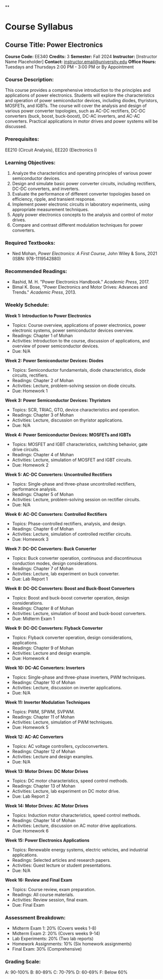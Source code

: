 **
# Course Syllabus
## Course Title: Power Electronics
**Course Code:** EE340
**Credits:** 3
**Semester:** Fall 2024
**Instructor:** [Instructor Name Placeholder]
**Contact:** instructor.email@university.edu
**Office Hours:** Tuesdays and Thursdays 2:00 PM - 3:00 PM or By Appointment

### Course Description:
This course provides a comprehensive introduction to the principles and applications of power electronics. Students will explore the characteristics and operation of power semiconductor devices, including diodes, thyristors, MOSFETs, and IGBTs. The course will cover the analysis and design of various power converter topologies, such as AC-DC rectifiers, DC-DC converters (buck, boost, buck-boost), DC-AC inverters, and AC-AC converters. Practical applications in motor drives and power systems will be discussed.

### Prerequisites:
EE210 (Circuit Analysis), EE220 (Electronics I)

### Learning Objectives:
1.  Analyze the characteristics and operating principles of various power semiconductor devices.
2.  Design and simulate basic power converter circuits, including rectifiers, DC-DC converters, and inverters.
3.  Evaluate the performance of different converter topologies based on efficiency, ripple, and transient response.
4.  Implement power electronic circuits in laboratory experiments, using appropriate measurement techniques.
5.  Apply power electronics concepts to the analysis and control of motor drives.
6.  Compare and contrast different modulation techniques for power converters.

### Required Textbooks:
- Ned Mohan, *Power Electronics: A First Course*, John Wiley & Sons, 2021 (ISBN: 978-1119542880)

### Recommended Readings:
- Rashid, M. H. "Power Electronics Handbook." *Academic Press*, 2017.
- Bimal K. Bose, "Power Electronics and Motor Drives: Advances and Trends." *Academic Press*, 2013.

### Weekly Schedule:
**Week 1: Introduction to Power Electronics**
- Topics: Course overview, applications of power electronics, power electronic systems, power semiconductor devices overview.
- Readings: Chapter 1 of Mohan
- Activities: Introduction to the course, discussion of applications, and overview of power semiconductor devices.
- Due: N/A

**Week 2: Power Semiconductor Devices: Diodes**
- Topics: Semiconductor fundamentals, diode characteristics, diode circuits, rectifiers.
- Readings: Chapter 2 of Mohan
- Activities: Lecture, problem-solving session on diode circuits.
- Due: Homework 1

**Week 3: Power Semiconductor Devices: Thyristors**
- Topics: SCR, TRIAC, GTO, device characteristics and operation.
- Readings: Chapter 3 of Mohan
- Activities: Lecture, discussion on thyristor applications.
- Due: N/A

**Week 4: Power Semiconductor Devices: MOSFETs and IGBTs**
- Topics: MOSFET and IGBT characteristics, switching behavior, gate drive circuits.
- Readings: Chapter 4 of Mohan
- Activities: Lecture, simulation of MOSFET and IGBT circuits.
- Due: Homework 2

**Week 5: AC-DC Converters: Uncontrolled Rectifiers**
- Topics: Single-phase and three-phase uncontrolled rectifiers, performance analysis.
- Readings: Chapter 5 of Mohan
- Activities: Lecture, problem-solving session on rectifier circuits.
- Due: N/A

**Week 6: AC-DC Converters: Controlled Rectifiers**
- Topics: Phase-controlled rectifiers, analysis, and design.
- Readings: Chapter 6 of Mohan
- Activities: Lecture, simulation of controlled rectifier circuits.
- Due: Homework 3

**Week 7: DC-DC Converters: Buck Converter**
- Topics: Buck converter operation, continuous and discontinuous conduction modes, design considerations.
- Readings: Chapter 7 of Mohan
- Activities: Lecture, lab experiment on buck converter.
- Due: Lab Report 1

**Week 8: DC-DC Converters: Boost and Buck-Boost Converters**
- Topics: Boost and buck-boost converter operation, design considerations.
- Readings: Chapter 8 of Mohan
- Activities: Lecture, simulation of boost and buck-boost converters.
- Due: Midterm Exam 1

**Week 9: DC-DC Converters: Flyback Converter**
- Topics: Flyback converter operation, design considerations, applications.
- Readings: Chapter 9 of Mohan
- Activities: Lecture and design example.
- Due: Homework 4

**Week 10: DC-AC Converters: Inverters**
- Topics: Single-phase and three-phase inverters, PWM techniques.
- Readings: Chapter 10 of Mohan
- Activities: Lecture, discussion on inverter applications.
- Due: N/A

**Week 11: Inverter Modulation Techniques**
- Topics: PWM, SPWM, SVPWM.
- Readings: Chapter 11 of Mohan
- Activities: Lecture, simulation of PWM techniques.
- Due: Homework 5

**Week 12: AC-AC Converters**
- Topics: AC voltage controllers, cycloconverters.
- Readings: Chapter 12 of Mohan
- Activities: Lecture and design examples.
- Due: N/A

**Week 13: Motor Drives: DC Motor Drives**
- Topics: DC motor characteristics, speed control methods.
- Readings: Chapter 13 of Mohan
- Activities: Lecture, lab experiment on DC motor drive.
- Due: Lab Report 2

**Week 14: Motor Drives: AC Motor Drives**
- Topics: Induction motor characteristics, speed control methods.
- Readings: Chapter 14 of Mohan
- Activities: Lecture, discussion on AC motor drive applications.
- Due: Homework 6

**Week 15: Power Electronics Applications**
- Topics: Renewable energy systems, electric vehicles, and industrial applications.
- Readings: Selected articles and research papers.
- Activities: Guest lecture or student presentations.
- Due: N/A

**Week 16: Review and Final Exam**
- Topics: Course review, exam preparation.
- Readings: All course materials.
- Activities: Review session, final exam.
- Due: Final Exam

### Assessment Breakdown:
-   Midterm Exam 1: 20% (Covers weeks 1-8)
-   Midterm Exam 2: 20% (Covers weeks 9-14)
-   Lab Experiments: 20% (Two lab reports)
-   Homework Assignments: 10% (Six homework assignments)
-   Final Exam: 30% (Comprehensive)

### Grading Scale:
A: 90-100%
B: 80-89%
C: 70-79%
D: 60-69%
F: Below 60%